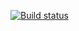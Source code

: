 [![Build status](https://ci.appveyor.com/api/projects/status/1jxbbf1dygot1321?svg=true)](https://ci.appveyor.com/project/AleksandrSamsonov/aqa-lesson-2-1)